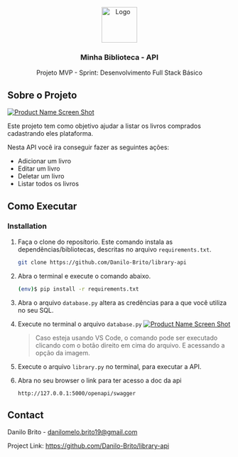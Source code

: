 <!-- PROJECT LOGO -->
<br />
<div align="center">
    <img src="resources/book.png" alt="Logo" width="80" height="80">
  </a>

<h3 align="center">Minha Biblioteca - API</h3>

  <p align="center">
   Projeto MVP - Sprint: Desenvolvimento Full Stack Básico
</div>

## Sobre o Projeto

[![Product Name Screen Shot][product-screenshot]](http://127.0.0.1:5000/openapi/swagger)

Este projeto tem como objetivo ajudar a listar os livros comprados cadastrando eles plataforma.

Nesta API você ira conseguir fazer as seguintes ações:

* Adicionar um livro
* Editar um livro
* Deletar um livro
* Listar todos os livros

## Como Executar

### Installation

1. Faça o clone do reposítorio. Este comando instala as dependências/bibliotecas, descritas no
   arquivo `requirements.txt`.
   ```sh
   git clone https://github.com/Danilo-Brito/library-api
   ```
2. Abra o terminal e execute o comando abaixo.
   ```sh
   (env)$ pip install -r requirements.txt
   ```
   
3. Abra o arquivo `database.py` altera as credências para a que você utiliza no seu SQL.

4. Execute no terminal o arquivo `database.py`
   [![Product Name Screen Shot][ex]]()

   > Caso esteja usando VS Code, o comando pode ser executado clicando com o botão direito em cima do arquivo.
   E acessando a opção da imagem.

5. Execute o arquivo `library.py` no terminal, para executar a API.
6. Abra no seu browser o link para ter acesso a doc da api
   ```
   http://127.0.0.1:5000/openapi/swagger
   ```

<!-- CONTACT -->

## Contact

Danilo Brito - danilomelo.brito19@gmail.com

Project Link: https://github.com/Danilo-Brito/library-api

[product-screenshot]: resources/bd.png

[ex]: resources/ex.png

